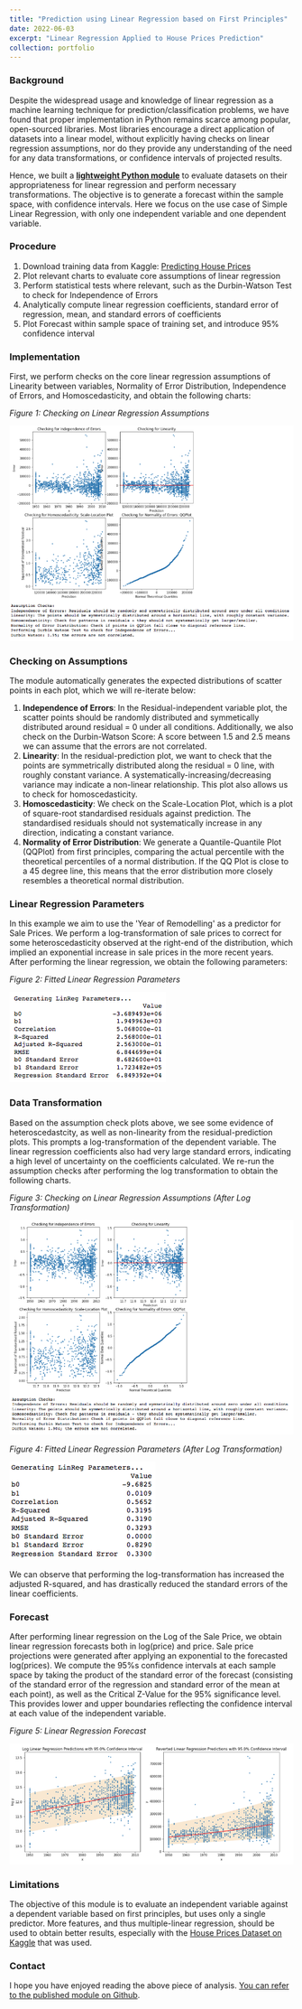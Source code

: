 ```yaml
---
title: "Prediction using Linear Regression based on First Principles"
date: 2022-06-03
excerpt: "Linear Regression Applied to House Prices Prediction"
collection: portfolio
---
```


### Background

Despite the widespread usage and knowledge of linear regression as a machine learning technique for prediction/classification problems, we have found that proper implementation in Python remains scarce among popular, open-sourced libraries. Most libraries encourage a direct application of datasets into a linear model, without explicitly having checks on linear regression assumptions, nor do they provide any understanding of the need for any data transformations, or confidence intervals of projected results.

Hence, we built a **[lightweight Python module](https://github.com/kahhongt/linear-regression)** to evaluate datasets on their appropriateness for linear regression and perform necessary transformations. The objective is to generate a forecast within the sample space, with confidence intervals. Here we focus on the use case of Simple Linear Regression, with only one independent variable and one dependent variable.

### Procedure

1. Download training data from Kaggle: [Predicting House Prices](https://www.kaggle.com/competitions/house-prices-advanced-regression-techniques)
2. Plot relevant charts to evaluate core assumptions of linear regression
3. Perform statistical tests where relevant, such as the Durbin-Watson Test to check for Independence of Errors
4. Analytically compute linear regression coefficients, standard error of regression, mean, and standard errors of coefficients
5. Plot Forecast within sample space of training set, and introduce 95% confidence interval

### Implementation

First, we perform checks on the core linear regression assumptions of Linearity between variables, Normality of Error Distribution, Independence of Errors, and Homoscedasticity, and obtain the following charts:

<p align = "left"><em>Figure 1: Checking on Linear Regression Assumptions</em></p>
<p align="left"><img src="/images/LinReg Assumption Checks Pre.png"/></p>

### Checking on Assumptions

The module automatically generates the expected distributions of scatter points in each plot, which we will re-iterate below:

1. **Independence of Errors**: In the Residual-independent variable plot, the scatter points should be randomly distributed and symmetically distributed around residual = 0 under all conditions. Additionally, we also check on the Durbin-Watson Score: A score between 1.5 and 2.5 means we can assume that the errors are not correlated.
2. **Linearity**: In the residual-prediction plot, we want to check that the points are symmetrically distributed along the residual = 0 line, with roughly constant variance. A systematically-increasing/decreasing variance may indicate a non-linear relationship. This plot also allows us to check for homoscedasticity.
3. **Homoscedasticity**: We check on the Scale-Location Plot, which is a plot of square-root standardised residuals against prediction. The standardised residuals should not systematically increase in any direction, indicating a constant variance.
4. **Normality of Error Distribution**: We generate a Quantile-Quantile Plot (QQPlot) from first principles, comparing the actual percentile with the theoretical percentiles of a normal distribution. If the QQ Plot is close to a 45 degree line, this means that the error distribution more closely resembles a theoretical normal distribution.

### Linear Regression Parameters

In this example we aim to use the 'Year of Remodelling' as a predictor for Sale Prices. We perform a log-transformation of sale prices to correct for some heteroscedasticity observed at the right-end of the distribution, which implied an exponential increase in sale prices in the more recent years. After performing the linear regression, we obtain the following parameters:

<p align = "left"><em>Figure 2: Fitted Linear Regression Parameters</em></p>
<p align="left"><img src="/images/LinReg Parameters Pre.png"/></p>

### Data Transformation

Based on the assumption check plots above, we see some evidence of heteroscedastcity, as well as non-linearity from the residual-prediction plots. This prompts a log-transformation of the dependent variable. The linear regression coefficients also had very large standard errors, indicating a high level of uncertainty on the coefficients calculated. We re-run the assumption checks after performing the log transformation to obtain the following charts.

<p align = "left"><em>Figure 3: Checking on Linear Regression Assumptions (After Log Transformation)</em></p>
<p align="left"><img src="/images/LinReg Assumption Checks.png"/></p>

<p align = "left"><em>Figure 4: Fitted Linear Regression Parameters (After Log Transformation)</em></p>
<p align="left"><img src="/images/LinReg Parameters.png"/></p>

We can observe that performing the log-transformation has increased the adjusted R-squared, and has drastically reduced the standard errors of the linear coefficients.

### Forecast

After performing linear regression on the Log of the Sale Price, we obtain linear regression forecasts both in log(price) and price. Sale price projections were generated after applying an exponential to the forecasted log(prices). We compute the 95%s confidence intervals at each sample space by taking the product of the standard error of the forecast (consisting of the standard error of the regression and standard error of the mean at each point), as well as the Critical Z-Value for the 95% significance level. This provides lower and upper boundaries reflecting the confidence interval at each value of the independent variable.

<p align = "left"><em>Figure 5: Linear Regression Forecast </em></p>
<p align="left"><img src="/images/LinReg Forecast.png"/></p>

### Limitations

The objective of this module is to evaluate an independent variable against a dependent variable based on first principles, but uses only a single predictor. More features, and thus multiple-linear regression, should be used to obtain better results, especially with the [House Prices Dataset on Kaggle](https://www.kaggle.com/competitions/house-prices-advanced-regression-techniques) that was used.

### Contact

I hope you have enjoyed reading the above piece of analysis. [You can refer to the published module on Github](https://github.com/kahhongt/linear-regression).
